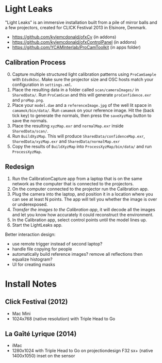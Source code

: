 # Light Leaks

"Light Leaks" is an immersive installation built from a pile of mirror balls and a few projectors, created for CLICK Festival 2013 in Elsinore, Denmark.

* https://github.com/kylemcdonald/ofxCv (in addons)
* https://github.com/kylemcdonald/ofxControlPanel (in addons)
* https://github.com/YCAMInterlab/ProCamToolkit (in apps folder)

## Calibration Process

0. Capture multiple structured light calibration patterns using `ProCamSample` with `EdsdkOsc`. Make sure the projector size and OSC hosts match your configuration in `settings.xml`.
0. Place the resulting data in a folder called `scan/cameraImages/` in `SharedData/`. Run `ProCamScan` and this will generate `proConfidence.exr` and `proMap.png`.
0. Place your `model.dae` and a `referenceImage.jpg` of the well lit space in `camamok/bin/data/`. Run `camamok` on your reference image. Hit the (back tick key) to generate the normals, then press the `saveXyzMap` button to save the normals.
0. Place the resulting `xyzMap.exr` and `normalMap.exr` inside `SharedData/scan/`.
0. Run `BuildXyzMap`. This will produce `SharedData/confidenceMap.exr`, `SharedData/xyzMap.exr` and `SharedData/normalMap.exr`
0. Copy the results of `BuildXyzMap` into `ProcessXyzMap/bin/data/` and run `ProcessXyzMap`.

## Redesign

1. Run the CalibrationCapture app from a laptop that is on the same network as the computer that is connected to the projectors.
2. On the computer connected to the projector run the Calibration app.
3. Plug the camera into the laptop, and position it in a location where you can see at least N points. The app will tell you whether the image is over or underexposed.
4. *Transfer the images to the Calibration app*, it will decode all the images and let you know how accurately it could reconstruct the environment.
5. In the Calibration app, select control points until the model lines up.
6. Start the LightLeaks app.

Better interaction design:

* use remote trigger instead of second laptop?
* handle file copying for people
* automatically build reference images? remove all reflections then equalize histogram?
* UI for creating masks

# Install Notes

## Click Festival (2012)

* Mac Mini
* 1024x768 (native resolution) with Triple Head to Go

## La Gaîté Lyrique (2014)

* iMac
* 1280x1024 with Triple Head to Go on projectiondesign F32 sx+ (native 1400x1050) inset on the sensor